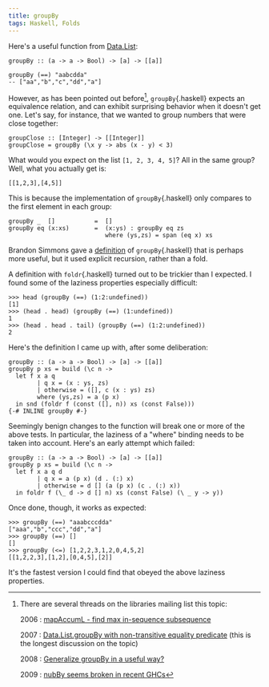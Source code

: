 ```yaml
---
title: groupBy
tags: Haskell, Folds
---
```


Here's a useful function from [Data.List](https://hackage.haskell.org/package/base-4.10.1.0/docs/Data-List.html#v:groupBy):

```{.haskell}
groupBy :: (a -> a -> Bool) -> [a] -> [[a]]

groupBy (==) "aabcdda"
-- ["aa","b","c","dd","a"]
```

However, as has been pointed out before[^libraries-mailing-list], `groupBy`{.haskell} expects an equivalence relation, and can exhibit surprising behavior when it doesn't get one. Let's say, for instance, that we wanted to group numbers that were close together:

```{.haskell}
groupClose :: [Integer] -> [[Integer]]
groupClose = groupBy (\x y -> abs (x - y) < 3)
```

What would you expect on the list `[1, 2, 3, 4, 5]`? All in the same group? Well, what you actually get is:

```{.haskell}
[[1,2,3],[4,5]]
```

This is because the implementation of `groupBy`{.haskell} only compares to the first element in each group:

```{.haskell}
groupBy _  []           =  []
groupBy eq (x:xs)       =  (x:ys) : groupBy eq zs
                           where (ys,zs) = span (eq x) xs
```

Brandon Simmons gave a [definition](http://brandon.si/code/an-alternative-definition-for-datalistgroupby/) of `groupBy`{.haskell} that is perhaps more useful, but it used explicit recursion, rather than a fold.

A definition with `foldr`{.haskell} turned out to be trickier than I expected. I found some of the laziness properties especially difficult:

```{.haskell}
>>> head (groupBy (==) (1:2:undefined))
[1]
>>> (head . head) (groupBy (==) (1:undefined))
1
>>> (head . head . tail) (groupBy (==) (1:2:undefined))
2
```

Here's the definition I came up with, after some deliberation:

```{.haskell}
groupBy :: (a -> a -> Bool) -> [a] -> [[a]]
groupBy p xs = build (\c n ->
  let f x a q
        | q x = (x : ys, zs)
        | otherwise = ([], c (x : ys) zs)
        where (ys,zs) = a (p x)
  in snd (foldr f (const ([], n)) xs (const False)))
{-# INLINE groupBy #-}
```

Seemingly benign changes to the function will break one or more of the above tests. In particular, the laziness of a "where" binding needs to be taken into account. Here's an early attempt which failed:

```{.haskell}
groupBy :: (a -> a -> Bool) -> [a] -> [[a]]
groupBy p xs = build (\c n -> 
  let f x a q d
        | q x = a (p x) (d . (:) x)
        | otherwise = d [] (a (p x) (c . (:) x))
  in foldr f (\_ d -> d [] n) xs (const False) (\ _ y -> y))
```

Once done, though, it works as expected:

```{.haskell}
>>> groupBy (==) "aaabcccdda"
["aaa","b","ccc","dd","a"]
>>> groupBy (==) []
[]
>>> groupBy (<=) [1,2,2,3,1,2,0,4,5,2]
[[1,2,2,3],[1,2],[0,4,5],[2]]
```

It's the fastest version I could find that obeyed the above laziness properties.

[^libraries-mailing-list]: There are several threads on the libraries mailing list this topic:

    2006
  : [mapAccumL - find max in-sequence subsequence](http://www.haskell.org/pipermail/haskell-cafe/2006-October/019148.html)
   
    2007
  : [Data.List.groupBy with non-transitive equality predicate](https://mail.haskell.org/pipermail/libraries/2007-August/008028.html) (this is the longest discussion on the topic)
   
    2008
  : [Generalize groupBy in a useful way?](https://mail.haskell.org/pipermail/libraries/2008-September/010629.html)
   
    2009
  : [nubBy seems broken in recent GHCs](https://mail.haskell.org/pipermail/libraries/2009-June/011866.html)
